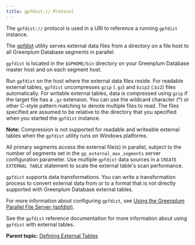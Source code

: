 ```yaml
---
title: gpfdist:// Protocol 
---
```


The `gpfdist://` protocol is used in a URI to reference a running `gpfdist` instance.

The [gpfdist](../../utility_guide/ref/gpfdist.html) utility serves external data files from a directory on a file host to all Greenplum Database segments in parallel.

`gpfdist` is located in the `$GPHOME/bin` directory on your Greenplum Database master host and on each segment host.

Run `gpfdist` on the host where the external data files reside. For readable external tables, `gpfdist` uncompresses `gzip` \(`.gz`\) and `bzip2` \(.`bz2`\) files automatically. For writable external tables, data is compressed using `gzip` if the target file has a `.gz` extension. You can use the wildcard character \(\*\) or other C-style pattern matching to denote multiple files to read. The files specified are assumed to be relative to the directory that you specified when you started the `gpfdist` instance.

**Note:** Compression is not supported for readable and writeable external tables when the `gpfdist` utility runs on Windows platforms.

All primary segments access the external file\(s\) in parallel, subject to the number of segments set in the `gp_external_max_segments` server configuration parameter. Use multiple `gpfdist` data sources in a `CREATE EXTERNAL TABLE` statement to scale the external table's scan performance.

`gpfdist` supports data transformations. You can write a transformation process to convert external data from or to a format that is not directly supported with Greenplum Database external tables.

For more information about configuring `gpfdist`, see [Using the Greenplum Parallel File Server \(gpfdist\)](g-using-the-greenplum-parallel-file-server--gpfdist-.html).

See the `gpfdist` reference documentation for more information about using `gpfdist` with external tables.

**Parent topic:** [Defining External Tables](../external/g-external-tables.html)

